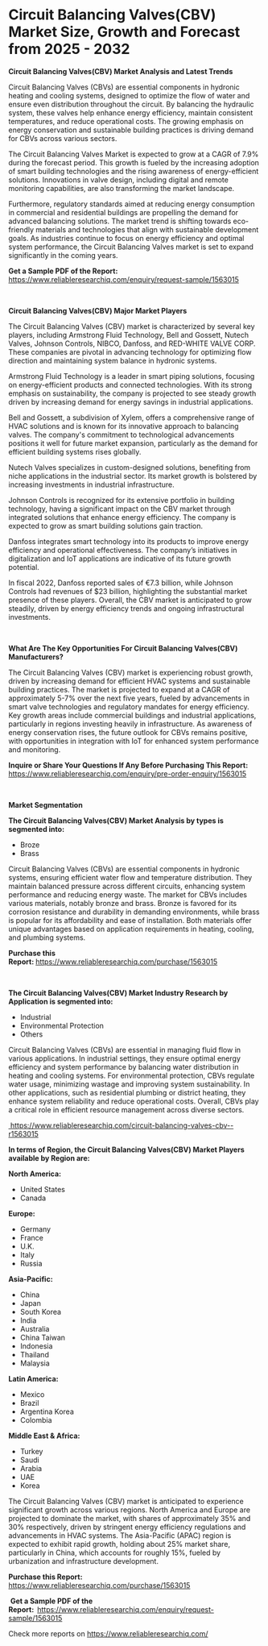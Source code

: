 <p><h1>Circuit Balancing Valves(CBV) Market Size, Growth and Forecast from 2025 - 2032</h1></p><p><strong>Circuit Balancing Valves(CBV) Market Analysis and Latest Trends</strong></p>
<p><p>Circuit Balancing Valves (CBVs) are essential components in hydronic heating and cooling systems, designed to optimize the flow of water and ensure even distribution throughout the circuit. By balancing the hydraulic system, these valves help enhance energy efficiency, maintain consistent temperatures, and reduce operational costs. The growing emphasis on energy conservation and sustainable building practices is driving demand for CBVs across various sectors.</p><p>The Circuit Balancing Valves Market is expected to grow at a CAGR of 7.9% during the forecast period. This growth is fueled by the increasing adoption of smart building technologies and the rising awareness of energy-efficient solutions. Innovations in valve design, including digital and remote monitoring capabilities, are also transforming the market landscape. </p><p>Furthermore, regulatory standards aimed at reducing energy consumption in commercial and residential buildings are propelling the demand for advanced balancing solutions. The market trend is shifting towards eco-friendly materials and technologies that align with sustainable development goals. As industries continue to focus on energy efficiency and optimal system performance, the Circuit Balancing Valves market is set to expand significantly in the coming years.</p></p>
<p><strong>Get a Sample PDF of the Report:&nbsp;</strong> <a href="https://www.reliableresearchiq.com/enquiry/request-sample/1563015?utm_campaign=3279&utm_medium=2&utm_source=Github&utm_content=ia&utm_term=11042025&utm_id=circuit-balancing-valvescbv">https://www.reliableresearchiq.com/enquiry/request-sample/1563015</a></p>
<p>&nbsp;</p>
<p><strong>Circuit Balancing Valves(CBV) Major Market Players</strong></p>
<p><p>The Circuit Balancing Valves (CBV) market is characterized by several key players, including Armstrong Fluid Technology, Bell and Gossett, Nutech Valves, Johnson Controls, NIBCO, Danfoss, and RED-WHITE VALVE CORP. These companies are pivotal in advancing technology for optimizing flow direction and maintaining system balance in hydronic systems.</p><p>Armstrong Fluid Technology is a leader in smart piping solutions, focusing on energy-efficient products and connected technologies. With its strong emphasis on sustainability, the company is projected to see steady growth driven by increasing demand for energy savings in industrial applications.</p><p>Bell and Gossett, a subdivision of Xylem, offers a comprehensive range of HVAC solutions and is known for its innovative approach to balancing valves. The company's commitment to technological advancements positions it well for future market expansion, particularly as the demand for efficient building systems rises globally.</p><p>Nutech Valves specializes in custom-designed solutions, benefiting from niche applications in the industrial sector. Its market growth is bolstered by increasing investments in industrial infrastructure.</p><p>Johnson Controls is recognized for its extensive portfolio in building technology, having a significant impact on the CBV market through integrated solutions that enhance energy efficiency. The company is expected to grow as smart building solutions gain traction.</p><p>Danfoss integrates smart technology into its products to improve energy efficiency and operational effectiveness. The company’s initiatives in digitalization and IoT applications are indicative of its future growth potential.</p><p>In fiscal 2022, Danfoss reported sales of €7.3 billion, while Johnson Controls had revenues of $23 billion, highlighting the substantial market presence of these players. Overall, the CBV market is anticipated to grow steadily, driven by energy efficiency trends and ongoing infrastructural investments.</p></p>
<p>&nbsp;</p>
<p><strong>What Are The Key Opportunities For Circuit Balancing Valves(CBV) Manufacturers?</strong></p>
<p><p>The Circuit Balancing Valves (CBV) market is experiencing robust growth, driven by increasing demand for efficient HVAC systems and sustainable building practices. The market is projected to expand at a CAGR of approximately 5-7% over the next five years, fueled by advancements in smart valve technologies and regulatory mandates for energy efficiency. Key growth areas include commercial buildings and industrial applications, particularly in regions investing heavily in infrastructure. As awareness of energy conservation rises, the future outlook for CBVs remains positive, with opportunities in integration with IoT for enhanced system performance and monitoring.</p></p>
<p><strong>Inquire or Share Your Questions If Any Before Purchasing This Report:</strong> <a href="https://www.reliableresearchiq.com/enquiry/pre-order-enquiry/1563015?utm_campaign=3279&utm_medium=2&utm_source=Github&utm_content=ia&utm_term=11042025&utm_id=circuit-balancing-valvescbv">https://www.reliableresearchiq.com/enquiry/pre-order-enquiry/1563015</a></p>
<p>&nbsp;</p>
<p><strong>Market Segmentation</strong></p>
<p><strong>The Circuit Balancing Valves(CBV) Market Analysis by types is segmented into:</strong></p>
<p><ul><li>Broze</li><li>Brass</li></ul></p>
<p><p>Circuit Balancing Valves (CBVs) are essential components in hydronic systems, ensuring efficient water flow and temperature distribution. They maintain balanced pressure across different circuits, enhancing system performance and reducing energy waste. The market for CBVs includes various materials, notably bronze and brass. Bronze is favored for its corrosion resistance and durability in demanding environments, while brass is popular for its affordability and ease of installation. Both materials offer unique advantages based on application requirements in heating, cooling, and plumbing systems.</p></p>
<p><strong>Purchase this Report:&nbsp;</strong><a href="https://www.reliableresearchiq.com/purchase/1563015?utm_campaign=3279&utm_medium=2&utm_source=Github&utm_content=ia&utm_term=11042025&utm_id=circuit-balancing-valvescbv">https://www.reliableresearchiq.com/purchase/1563015</a></p>
<p>&nbsp;</p>
<p><strong>The Circuit Balancing Valves(CBV) Market Industry Research by Application is segmented into:</strong></p>
<p><ul><li>Industrial</li><li>Environmental Protection</li><li>Others</li></ul></p>
<p><p>Circuit Balancing Valves (CBVs) are essential in managing fluid flow in various applications. In industrial settings, they ensure optimal energy efficiency and system performance by balancing water distribution in heating and cooling systems. For environmental protection, CBVs regulate water usage, minimizing wastage and improving system sustainability. In other applications, such as residential plumbing or district heating, they enhance system reliability and reduce operational costs. Overall, CBVs play a critical role in efficient resource management across diverse sectors.</p></p>
<p><a href="https://www.reliableresearchiq.com/circuit-balancing-valves-cbv--r1563015?utm_campaign=3279&utm_medium=2&utm_source=Github&utm_content=ia&utm_term=11042025&utm_id=circuit-balancing-valvescbv">&nbsp;https://www.reliableresearchiq.com/circuit-balancing-valves-cbv--r1563015</a></p>
<p><strong>In terms of Region, the Circuit Balancing Valves(CBV) Market Players available by Region are:</strong></p>
<p>
    <p> <strong> North America: </strong>
        <ul>
            <li>United States</li>
            <li>Canada</li>
        </ul>
        </p> 
    <p> <strong> Europe: </strong>
        <ul>
            <li>Germany</li>
            <li>France</li>
            <li>U.K.</li>
            <li>Italy</li>
            <li>Russia</li>
        </ul>
        </p> 
    <p> <strong> Asia-Pacific: </strong>
        <ul>
            <li>China</li>
            <li>Japan</li>
            <li>South Korea</li>
            <li>India</li>
            <li>Australia</li>
            <li>China Taiwan</li>
            <li>Indonesia</li>
            <li>Thailand</li>
            <li>Malaysia</li>
        </ul>
        </p> 
    <p> <strong> Latin America: </strong>
        <ul>
            <li>Mexico</li>
            <li>Brazil</li>
            <li>Argentina Korea</li>
            <li>Colombia</li>
        </ul>
        </p> 
    <p> <strong> Middle East & Africa: </strong>
        <ul>
            <li>Turkey</li>
            <li>Saudi</li>
            <li>Arabia</li>
            <li>UAE</li>
            <li>Korea</li>
        </ul>
    </p>
    </p>
<p><p>The Circuit Balancing Valves (CBV) market is anticipated to experience significant growth across various regions. North America and Europe are projected to dominate the market, with shares of approximately 35% and 30% respectively, driven by stringent energy efficiency regulations and advancements in HVAC systems. The Asia-Pacific (APAC) region is expected to exhibit rapid growth, holding about 25% market share, particularly in China, which accounts for roughly 15%, fueled by urbanization and infrastructure development.</p></p>
<p><strong>Purchase this Report: </strong><a href="https://www.reliableresearchiq.com/purchase/1563015?utm_campaign=3279&utm_medium=2&utm_source=Github&utm_content=ia&utm_term=11042025&utm_id=circuit-balancing-valvescbv">https://www.reliableresearchiq.com/purchase/1563015</a></p>
<p>&nbsp;<strong>Get a Sample PDF of the Report:&nbsp;&nbsp;</strong><a href="https://www.reliableresearchiq.com/enquiry/request-sample/1563015?utm_campaign=3279&utm_medium=2&utm_source=Github&utm_content=ia&utm_term=11042025&utm_id=circuit-balancing-valvescbv">https://www.reliableresearchiq.com/enquiry/request-sample/1563015</a></p>
<p><strong></strong></p>
<p>Check more reports on <a href="https://www.reliableresearchiq.com/?utm_campaign=3279&utm_medium=2&utm_source=Github&utm_content=ia&utm_term=11042025&utm_id=circuit-balancing-valvescbv">https://www.reliableresearchiq.com/</a></p>